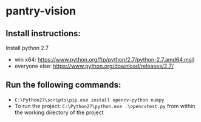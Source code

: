 # pantry-vision

## Install instructions:
Install python 2.7 
* win x64: https://www.python.org/ftp/python/2.7/python-2.7.amd64.msi) 
* everyone else: https://www.python.org/download/releases/2.7/

## Run the following commands:
* ```C:\Python27\scripts\pip.exe install opencv-python numpy```
* To run the project: ```C:\Python27\python.exe .\opencvtest.py``` from within the working directory of the project
